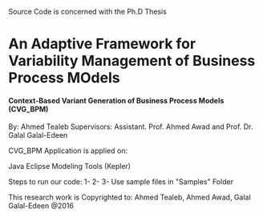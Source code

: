 Source Code is concerned with the Ph.D Thesis

# An Adaptive Framework for Variability Management of Business Process MOdels
#### Context-Based Variant Generation of Business Process Models (CVG_BPM)

By: Ahmed Tealeb
Supervisors:
Assistant. Prof. Ahmed Awad 
and
Prof. Dr. Galal Galal-Edeen

CVG_BPM Application is applied on:

Java
Eclipse Modeling Tools (Kepler)

Steps to run our code:
  1- 
  2-
  3- Use sample files in "Samples" Folder

This research work is Copyrighted to: Ahmed Tealeb, Ahmed Awad, Galal Galal-Edeen @2016
